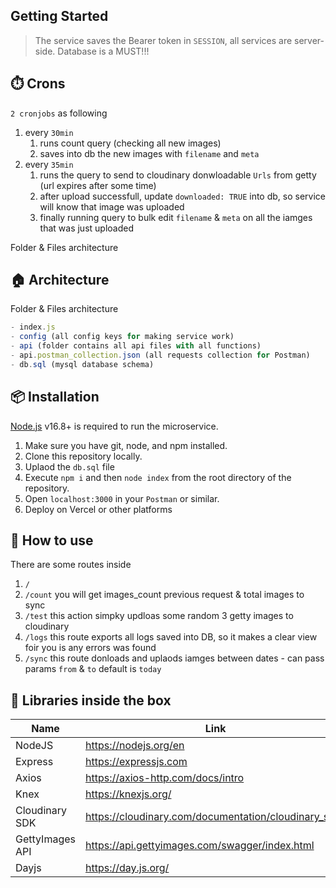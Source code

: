 ## Getting Started

> The service saves the Bearer token in `SESSION`,
> all services are server-side. 
> Database is a MUST!!!

## ⏱️ Crons

`2 cronjobs` as following

1. every `30min` 
	1. runs count query (checking all new images)
	2. saves into db the new images with `filename` and `meta`
2. every `35min`
	1. runs the query to send to cloudinary donwloadable `Urls` from getty (url expires after some time)
	2. after upload successfull, update `downloaded: TRUE` into db, so service will know that image was uploaded
	3. finally running query to bulk edit `filename` & `meta` on all the iamges that was just uploaded 


Folder & Files architecture

## 🏠 Architecture

Folder & Files architecture
```jsx
- index.js
- config (all config keys for making service work)
- api (folder contains all api files with all functions)
- api.postman_collection.json (all requests collection for Postman)
- db.sql (mysql database schema)
```

## 📦 Installation

[Node.js](https://nodejs.org/) v16.8+ is required to run the microservice.

1. Make sure you have git, node, and npm installed.
2. Clone this repository locally.
3. Uplaod the `db.sql` file
4. Execute ``` npm i ``` and then ``` node index ``` from the root directory of the repository.
5. Open ``` localhost:3000 ``` in your `Postman` or similar.
6. Deploy on Vercel or other platforms


## 🤖 How to use
There are some routes inside

1.  `/`
2.  `/count` you will get images_count previous request & total images to sync
3.  `/test` this action simpky updloas some random 3 getty images to cloudinary
4.  `/logs` this route exports all logs saved into DB, so it makes a clear view foir you is any errors was found
5.  `/sync` this route donloads and uplaods iamges between dates
		- can pass params `from` & `to` default is `today`



## 💊 Libraries inside the box


| Name | Link | Installed |
| ------ | ------ | ------ |
| NodeJS | https://nodejs.org/en | ✅
| Express | https://expressjs.com | ✅
| Axios | https://axios-http.com/docs/intro | ✅
| Knex | https://knexjs.org/ | ✅
| Cloudinary SDK | https://cloudinary.com/documentation/cloudinary_sdks | ✅
| GettyImages API | https://api.gettyimages.com/swagger/index.html | ✅
| Dayjs | https://day.js.org/ | ✅


